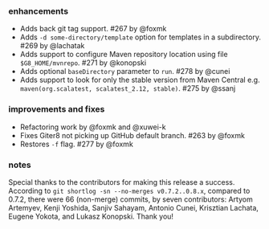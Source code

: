 
### enhancements

- Adds back git tag support. #267 by @foxmk
- Adds `-d some-directory/template` option for templates in a subdirectory. #269 by @lachatak
- Adds support to configure Maven repository location using file `$G8_HOME/mvnrepo`. #271 by @konopski
- Adds optional `baseDirectory` parameter to `run`. #278 by @cunei
- Adds support to look for only the stable version from Maven Central e.g. `maven(org.scalatest, scalatest_2.12, stable)`. #275 by @ssanj

### improvements and fixes

- Refactoring work by @foxmk and @xuwei-k
- Fixes Giter8 not picking up GitHub default branch. #263 by @foxmk
- Restores `-f` flag. #277 by @foxmk

### notes

Special thanks to the contributors for making this release a success. According to `git shortlog -sn --no-merges v0.7.2..0.8.x`, compared to 0.7.2, there were 66 (non-merge) commits, by seven contributors: Artyom Artemyev, Kenji Yoshida, Sanjiv Sahayam, Antonio Cunei, Krisztian Lachata, Eugene Yokota, and Lukasz Konopski. Thank you!
